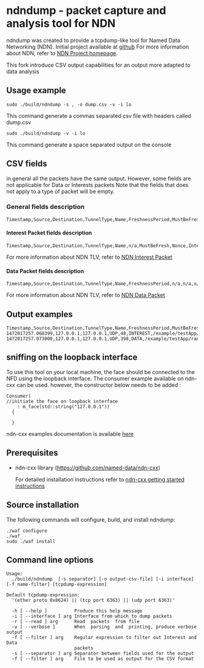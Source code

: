 ndndump - packet capture and analysis tool for NDN
==================================================

ndndump was created to provide a tcpdump-like tool for Named Data Networking (NDN).
Initial project available at [github](https://github.com/zhenkai/ndndump/)
For more information about NDN, refer to [NDN Project homepage](http://www.named-data.net/).

This fork introduce CSV output capabilities for an output more adapted to data analysis 

## Usage example

	sudo ./build/ndndump -s , -o dump.csv -v -i lo
	
This command generate a commas separated csv file with headers called dump.csv

	sudo ./build/ndndump -v -i lo
	
This command generate a space separated output on the console

## CSV fields

in general all the packets have the same output. However, some fields are not applicable for Data or Interests packets
Note that the fields that does not apply to a type of packet will be empty.

### General fields description

	Timestamp,Source,Destination,TunnelType,Name,FreshnessPeriod,MustBeFresh,Nonce,InterestLifetime

#### Interest Packet fields description

	Timestamp,Source,Destination,TunnelType,Name,n/a,MustBeFresh,Nonce,InterestLifetime

For more information about NDN TLV, refer to [NDN Interest Packet](http://named-data.net/doc/ndn-tlv/interest.html)


#### Data Packet fields description

	Timestamp,Source,Destination,TunnelType,Name,FreshnessPeriod,n/a,n/a,n/a

For more information about NDN TLV, refer to [NDN Data Packet](http://named-data.net/doc/ndn-tlv/data.html)

## Output examples

	Timestamp,Source,Destination,TunnelType,Name,FreshnessPeriod,MustBeFresh,Nonce,InterestLifetime
	1472017257.068399,127.0.0.1,127.0.0.1,UDP,48,INTEREST,/example/testApp/randomData,,1,2817859521,1000
	1472017257.073000,127.0.0.1,127.0.0.1,UDP,398,DATA,/example/testApp/randomData/testApp/%FD%00%00%01V%BB%10%D2n,10000,,,


## sniffing on the loopback interface

To use this tool on your local machine, the face should be connected to the NFD using the loopback interface. 
The consumer example available on ndn-cxx can be used. however, the constructor below needs to be added :

	Consumer(
	//initiate the face on loopback interface
		: m_face(std::string("127.0.0.1"))
	  {

	  }

ndn-cxx examples documentation is available [here](https://github.com/named-data/ndn-cxx/blob/master/docs/INSTALL.rst)

## Prerequisites

- ndn-cxx library (https://github.com/named-data/ndn-cxx)

    For detailed installation instructions refer to
    [ndn-cxx getting started instructions](https://github.com/named-data/ndn-cxx)

## Source installation

The following commands will configure, build, and install ndndump:

    ./waf configure
    ./waf
    sudo ./waf install

## Command line options

    Usage:
      ./build/ndndump  [-s separator] [-o output-csv-file] [-i interface] [-f name-filter] [tcpdump-expression]

    Default tcpdump-expression:
      '(ether proto 0x8624) || (tcp port 6363) || (udp port 6363)'

      -h [ --help ]          Produce this help message
      -i [ --interface ] arg Interface from which to dump packets
      -r [ --read ] arg      Read  packets  from file
      -v [ --verbose ]       When  parsing  and  printing, produce verbose output
      -f [ --filter ] arg    Regular expression to filter out Interest and Data
                             packets
      -s [ --separator ] arg Separator between fields used for the output 
      -f [ --filter ] arg    File to be used as output for the CSV format



